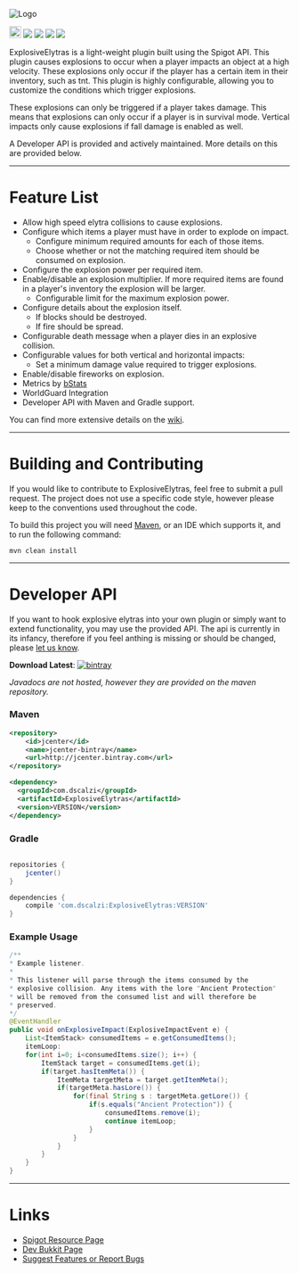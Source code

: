 ![Logo](https://i.imgur.com/PQAl7si.png)

[<img src="https://ci.appveyor.com/api/projects/status/v982bn9k4lbgfu3s?retina=true" height="20.74px"></img>](https://ci.appveyor.com/project/dscalzi/explosiveelytras) [![](https://img.shields.io/github/license/dscalzi/ExplosiveElytras.svg)](https://github.com/dscalzi/ExplosiveElytras/blob/master/LICENSE) ![](https://img.shields.io/badge/Spigot-1.9.x--1.12.x-orange.svg) ![](https://img.shields.io/badge/Java-8+-ec2025.svg) [![](https://discordapp.com/api/guilds/211524927831015424/widget.png)](https://discordapp.com/invite/Fcrh6PT)

ExplosiveElytras is a light-weight plugin built using the Spigot API. This plugin causes explosions to occur when a player impacts an object at a high velocity. These explosions only occur if the player has a certain item in their inventory, such as tnt. This plugin is highly configurable, allowing you to customize the conditions which trigger explosions.

These explosions can only be triggered if a player takes damage. This means that explosions can only occur if a player is in survival mode. Vertical impacts only cause explosions if fall damage is enabled as well.

A Developer API is provided and actively maintained. More details on this are provided below.

---

# Feature List

* Allow high speed elytra collisions to cause explosions.
* Configure which items a player must have in order to explode on impact.
    * Configure minimum required amounts for each of those items.
    * Choose whether or not the matching required item should be consumed on explosion.
* Configure the explosion power per required item.
* Enable/disable an explosion multiplier. If more required items are found in a player's inventory the explosion will be larger.
    * Configurable limit for the maximum explosion power.
* Configure details about the explosion itself.
    * If blocks should be destroyed.
    * If fire should be spread.
* Configurable death message when a player dies in an explosive collision.
* Configurable values for both vertical and horizontal impacts:
    * Set a minimum damage value required to trigger explosions.
* Enable/disable fireworks on explosion.
* Metrics by [bStats](https://bstats.org/plugin/bukkit/ExplosiveElytras)
* WorldGuard Integration
* Developer API with Maven and Gradle support.

You can find more extensive details on the [wiki](https://github.com/dscalzi/ExplosiveElytras/wiki).

---

# Building and Contributing

If you would like to contribute to ExplosiveElytras, feel free to submit a pull request. The project does not use a specific code style, however please keep to the conventions used throughout the code.

To build this project you will need [Maven](https://maven.apache.org/), or an IDE which supports it, and to run the following command:

```shell
mvn clean install
```

---

# Developer API

If you want to hook explosive elytras into your own plugin or simply want to extend functionality, you may use the provided API. The api is currently in its infancy, therefore if you feel anthing is missing or should be changed, please [let us know](https://github.com/dscalzi/ExplosiveElytras/issues).

**Download Latest**: [![bintray](https://api.bintray.com/packages/dscalzi/maven/ExplosiveElytras/images/download.svg)](https://bintray.com/dscalzi/maven/ExplosiveElytras/_latestVersion)

*Javadocs are not hosted, however they are provided on the maven repository.*

### Maven

```XML
<repository>
    <id>jcenter</id>
    <name>jcenter-bintray</name>
    <url>http://jcenter.bintray.com</url>
</repository>

<dependency>
  <groupId>com.dscalzi</groupId>
  <artifactId>ExplosiveElytras</artifactId>
  <version>VERSION</version>
</dependency>
```

### Gradle

```gradle

repositories {
    jcenter()
}

dependencies {
    compile 'com.dscalzi:ExplosiveElytras:VERSION'
}
```

### Example Usage

```java
/**
* Example listener.
* 
* This listener will parse through the items consumed by the
* explosive collision. Any items with the lore "Ancient Protection"
* will be removed from the consumed list and will therefore be
* preserved.
*/
@EventHandler
public void onExplosiveImpact(ExplosiveImpactEvent e) {
	List<ItemStack> consumedItems = e.getConsumedItems();
	itemLoop:
	for(int i=0; i<consumedItems.size(); i++) {
		ItemStack target = consumedItems.get(i);
		if(target.hasItemMeta()) {
			ItemMeta targetMeta = target.getItemMeta();
			if(targetMeta.hasLore()) {
				for(final String s : targetMeta.getLore()) {
					if(s.equals("Ancient Protection")) {
						consumedItems.remove(i);
						continue itemLoop;
					}
				}
			}
		}
	}
}
```

---

# Links

* [Spigot Resource Page](https://www.spigotmc.org/resources/explosiveelytras.43493/)
* [Dev Bukkit Page](https://dev.bukkit.org/projects/explosiveelytras)
* [Suggest Features or Report Bugs](https://github.com/dscalzi/ExplosiveElytras/issues)